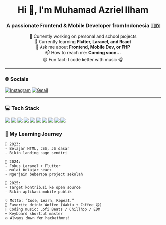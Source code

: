 <h1 align="center">Hi 👋, I'm Muhamad Azriel Ilham</h1>
<h3 align="center">A passionate Frontend & Mobile Developer from Indonesia 🇮🇩</h3>

<p align="center">
  🔭 Currently working on personal and school projects<br>
  🌱 Currently learning <strong>Flutter, Laravel, and React</strong><br>
  💬 Ask me about <strong>Frontend, Mobile Dev, or PHP</strong><br>
  📫 How to reach me: <strong>Coming soon...</strong><br>
  😄 Fun fact: I code better with music 🎧<br>
</p>

---

### 🌐 Socials
<p align="left">
  <a href="https://instagram.com/your_username" target="_blank"><img alt="Instagram" src="https://img.shields.io/badge/Instagram-E4405F?style=for-the-badge&logo=instagram&logoColor=white"/></a>
  <a href="mailto:your.email@example.com" target="_blank"><img alt="Gmail" src="https://img.shields.io/badge/Gmail-D14836?style=for-the-badge&logo=gmail&logoColor=white"/></a>
  <!-- Tambahkan lebih banyak jika ada -->
</p>

---

### 💻 Tech Stack
<p align="left">
  <img src="https://img.shields.io/badge/HTML-E34F26?style=for-the-badge&logo=html5&logoColor=white"/>
  <img src="https://img.shields.io/badge/CSS-1572B6?style=for-the-badge&logo=css3&logoColor=white"/>
  <img src="https://img.shields.io/badge/JavaScript-F7DF1E?style=for-the-badge&logo=javascript&logoColor=black"/>
  <img src="https://img.shields.io/badge/Bootstrap-563D7C?style=for-the-badge&logo=bootstrap&logoColor=white"/>
  <img src="https://img.shields.io/badge/TailwindCSS-38B2AC?style=for-the-badge&logo=tailwind-css&logoColor=white"/>
  <img src="https://img.shields.io/badge/PHP-777BB4?style=for-the-badge&logo=php&logoColor=white"/>
  <img src="https://img.shields.io/badge/Laravel-FF2D20?style=for-the-badge&logo=laravel&logoColor=white"/>
  <img src="https://img.shields.io/badge/Dart-0175C2?style=for-the-badge&logo=dart&logoColor=white"/>
  <img src="https://img.shields.io/badge/Flutter-02569B?style=for-the-badge&logo=flutter&logoColor=white"/>
  <img src="https://img.shields.io/badge/React-20232A?style=for-the-badge&logo=react&logoColor=61DAFB"/>
</p>

### 🧠 My Learning Journey

```text
📌 2023:
- Belajar HTML, CSS, JS dasar
- Bikin landing page sendiri

📌 2024:
- Fokus Laravel + Flutter
- Mulai belajar React
- Ngerjain beberapa project sekolah

📌 2025:
- Target kontribusi ke open source
- Bikin aplikasi mobile publik

💡 Motto: “Code, Learn, Repeat.”
🥤 Favorite drink: Woffee (Waktu + Coffee 😄)
🎵 Coding music: Lofi Beats / Chillhop / EDM
⌨️ Keyboard shortcut master
🔥 Always down for hackathons!
